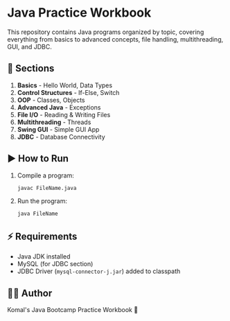# Java Practice Workbook

This repository contains Java programs organized by topic, covering everything from basics to advanced concepts, file handling, multithreading, GUI, and JDBC.

## 📂 Sections
1. **Basics** - Hello World, Data Types
2. **Control Structures** - If-Else, Switch
3. **OOP** - Classes, Objects
4. **Advanced Java** - Exceptions
5. **File I/O** - Reading & Writing Files
6. **Multithreading** - Threads
7. **Swing GUI** - Simple GUI App
8. **JDBC** - Database Connectivity

## ▶️ How to Run
1. Compile a program:
   ```bash
   javac FileName.java
   ```
2. Run the program:
   ```bash
   java FileName
   ```

## ⚡ Requirements
- Java JDK installed
- MySQL (for JDBC section)
- JDBC Driver (`mysql-connector-j.jar`) added to classpath

## 👩‍💻 Author
Komal's Java Bootcamp Practice Workbook 🚀
